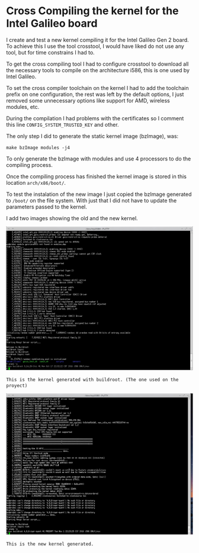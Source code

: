 # Cross Compiling the kernel for the Intel Galileo board

I create and test a new kernel compiling it for the Intel Galileo Gen 2
board. To achieve this I use the tool crosstool, I would have liked do not
use any tool, but for time constrains I had to.

To get the cross compiling tool I had to configure crosstool to download
all the necessary tools to compile on the architecture i586, this is one
used by Intel Galileo.

To set the cross compiler toolchain on the kernel I had to add the toolchain
prefix on one configuration, the rest was left by the default options, I just
removed some unnecessary options like support for AMD, wireless modules, etc.

During the compilation I had problems with the certificates so I comment this
line `CONFIG_SYSTEM_TRUSTED_KEY` and other.



The only step I did to generate the static kernel image (bzImage), was:

```
make bzImage modules -j4
```

To only generate the bzImage with modules and use 4 processors to do the
compiling process.

Once the compiling process has finished the kernel image is stored in this
location `arch/x86/boot/`.

To test the instalation of the new image I just copied the bzImage generated
to `/boot/` on the file system. With just that I did not have to update the
parameters passed to the kernel.

I add two images showing the old and the new kernel.


![old_kernel](img/old_kernel.png)

	This is the kernel generated with buildroot. (The one used on the proyect)


![new_kernel](img/new_kernel.png)

	This is the new kernel generated.


